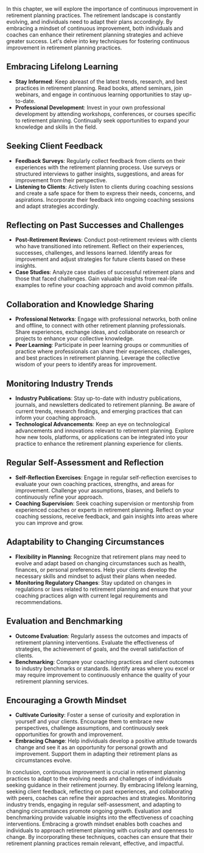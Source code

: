 
In this chapter, we will explore the importance of continuous improvement in retirement planning practices. The retirement landscape is constantly evolving, and individuals need to adapt their plans accordingly. By embracing a mindset of continuous improvement, both individuals and coaches can enhance their retirement planning strategies and achieve greater success. Let's delve into key techniques for fostering continuous improvement in retirement planning practices.

Embracing Lifelong Learning
---------------------------

* **Stay Informed**: Keep abreast of the latest trends, research, and best practices in retirement planning. Read books, attend seminars, join webinars, and engage in continuous learning opportunities to stay up-to-date.
* **Professional Development**: Invest in your own professional development by attending workshops, conferences, or courses specific to retirement planning. Continually seek opportunities to expand your knowledge and skills in the field.

Seeking Client Feedback
-----------------------

* **Feedback Surveys**: Regularly collect feedback from clients on their experiences with the retirement planning process. Use surveys or structured interviews to gather insights, suggestions, and areas for improvement from their perspective.
* **Listening to Clients**: Actively listen to clients during coaching sessions and create a safe space for them to express their needs, concerns, and aspirations. Incorporate their feedback into ongoing coaching sessions and adapt strategies accordingly.

Reflecting on Past Successes and Challenges
-------------------------------------------

* **Post-Retirement Reviews**: Conduct post-retirement reviews with clients who have transitioned into retirement. Reflect on their experiences, successes, challenges, and lessons learned. Identify areas for improvement and adjust strategies for future clients based on these insights.
* **Case Studies**: Analyze case studies of successful retirement plans and those that faced challenges. Gain valuable insights from real-life examples to refine your coaching approach and avoid common pitfalls.

Collaboration and Knowledge Sharing
-----------------------------------

* **Professional Networks**: Engage with professional networks, both online and offline, to connect with other retirement planning professionals. Share experiences, exchange ideas, and collaborate on research or projects to enhance your collective knowledge.
* **Peer Learning**: Participate in peer learning groups or communities of practice where professionals can share their experiences, challenges, and best practices in retirement planning. Leverage the collective wisdom of your peers to identify areas for improvement.

Monitoring Industry Trends
--------------------------

* **Industry Publications**: Stay up-to-date with industry publications, journals, and newsletters dedicated to retirement planning. Be aware of current trends, research findings, and emerging practices that can inform your coaching approach.
* **Technological Advancements**: Keep an eye on technological advancements and innovations relevant to retirement planning. Explore how new tools, platforms, or applications can be integrated into your practice to enhance the retirement planning experience for clients.

Regular Self-Assessment and Reflection
--------------------------------------

* **Self-Reflection Exercises**: Engage in regular self-reflection exercises to evaluate your own coaching practices, strengths, and areas for improvement. Challenge your assumptions, biases, and beliefs to continuously refine your approach.
* **Coaching Supervision**: Seek coaching supervision or mentorship from experienced coaches or experts in retirement planning. Reflect on your coaching sessions, receive feedback, and gain insights into areas where you can improve and grow.

Adaptability to Changing Circumstances
--------------------------------------

* **Flexibility in Planning**: Recognize that retirement plans may need to evolve and adapt based on changing circumstances such as health, finances, or personal preferences. Help your clients develop the necessary skills and mindset to adjust their plans when needed.
* **Monitoring Regulatory Changes**: Stay updated on changes in regulations or laws related to retirement planning and ensure that your coaching practices align with current legal requirements and recommendations.

Evaluation and Benchmarking
---------------------------

* **Outcome Evaluation**: Regularly assess the outcomes and impacts of retirement planning interventions. Evaluate the effectiveness of strategies, the achievement of goals, and the overall satisfaction of clients.
* **Benchmarking**: Compare your coaching practices and client outcomes to industry benchmarks or standards. Identify areas where you excel or may require improvement to continuously enhance the quality of your retirement planning services.

Encouraging a Growth Mindset
----------------------------

* **Cultivate Curiosity**: Foster a sense of curiosity and exploration in yourself and your clients. Encourage them to embrace new perspectives, challenge assumptions, and continuously seek opportunities for growth and improvement.
* **Embracing Change**: Help individuals develop a positive attitude towards change and see it as an opportunity for personal growth and improvement. Support them in adapting their retirement plans as circumstances evolve.

In conclusion, continuous improvement is crucial in retirement planning practices to adapt to the evolving needs and challenges of individuals seeking guidance in their retirement journey. By embracing lifelong learning, seeking client feedback, reflecting on past experiences, and collaborating with peers, coaches can refine their approaches and strategies. Monitoring industry trends, engaging in regular self-assessment, and adapting to changing circumstances promote ongoing growth. Evaluation and benchmarking provide valuable insights into the effectiveness of coaching interventions. Embracing a growth mindset enables both coaches and individuals to approach retirement planning with curiosity and openness to change. By incorporating these techniques, coaches can ensure that their retirement planning practices remain relevant, effective, and impactful.
